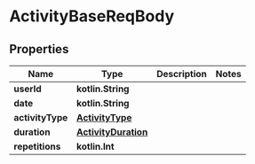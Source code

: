 
# ActivityBaseReqBody

## Properties
Name | Type | Description | Notes
------------ | ------------- | ------------- | -------------
**userId** | **kotlin.String** |  | 
**date** | **kotlin.String** |  | 
**activityType** | [**ActivityType**](ActivityType.md) |  | 
**duration** | [**ActivityDuration**](ActivityDuration.md) |  | 
**repetitions** | **kotlin.Int** |  | 



